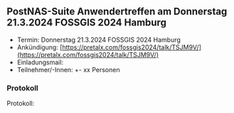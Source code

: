 ## PostNAS-Suite Anwendertreffen am Donnerstag 21.3.2024 FOSSGIS 2024 Hamburg


- Termin: Donnerstag 21.3.2024 FOSSGIS 2024 Hamburg
- Ankündigung: [https://pretalx.com/fossgis2024/talk/TSJM9V/](https://pretalx.com/fossgis2024/talk/TSJM9V/)
- Einladungsmail:
- Teilnehmer/-Innen: +- xx Personen


### Protokoll 

Protokoll: 

